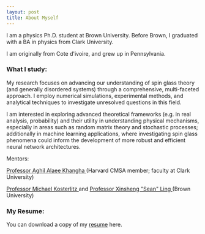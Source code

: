```yaml
---
layout: post
title: About Myself
---
```

I am a physics Ph.D. student at Brown University. Before Brown, I graduated with a BA in physics from Clark University. 

I am originally from Cote d'ivoire, and grew up in Pennsylvania.  

### What I study:
My research focuses on advancing our understanding of spin glass theory (and generally disordered systems) through a comprehensive, multi-faceted approach. I employ numerical simulations, experimental methods, and analytical techniques to investigate unresolved questions in this field. 

I am interested in exploring advanced theoretical frameworks (e.g. in real analysis, probability) and their utility in understanding physical mechanisms, especially in areas such as random matrix theory and stochastic processes; additionally in machine learning applications, where investigating spin glass phenomena could inform the development of more robust and efficient neural network architectures.

Mentors:

<a href=" https://scholar.harvard.edu/aalaee"> Professor Aghil Alaee Khangha </a> (Harvard CMSA member; faculty at Clark University)

<a href=" https://www.nobelprize.org/prizes/physics/2016/kosterlitz/facts/"> Professor Michael Kosterlitz </a> and <a href=" https://vivo.brown.edu/display/xling"> Professor Xinsheng "Sean" Ling </a> (Brown University)




### My Resume:
You can download a copy of my <a href="./Resume_2024.pdf"> resume</a> here.
